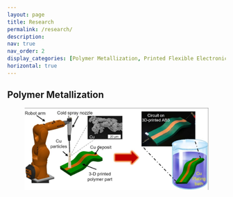 ```yaml
---
layout: page
title: Research
permalink: /research/
description: 
nav: true
nav_order: 2
display_categories: [Polymer Metallization, Printed Flexible Electronics, Energy Devices, Spray Modeling]
horizontal: true
---
```


<div class="projects">
  <!-- Display categorized projects -->
  <h2 class="category">Polymer Metallization</h2>
  <!-- Generate cards for each project -->
  <div class="container">
    <!-- Change the layout of horizontal cards: 1x1 vs. 1x2 per row -->
    <!-- <div class="row row-cols-2"> -->
    <div class="row row-cols-1">
<div class="card-item col">
<a href="/semi-lab/projects/2_project/"><div class="card hoverable">
      <div class="row g-0">
<div class="card-img col-md-4">
          <figure>

  <picture>    
    <source class="responsive-img-srcset" media="(max-width: 480px)" srcset="/assets/img/ACS_cover1.jpg"></source>
    <source class="responsive-img-srcset" media="(max-width: 800px)" srcset="/NanoX/assets/img/hetero-ai-800.webp"></source>
    <source class="responsive-img-srcset" media="(max-width: 1400px)" srcset="/NanoX/assets/img/hetero-ai-1400.webp"></source>
    <!-- Fallback to the original file -->
    <img src="/assets/img/ACS_cover1.jpg" width="auto" height="auto" alt="project thumbnail" onerror="this.onerror=null; $('.responsive-img-srcset').remove();">

  </picture>

</figure>












